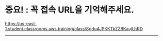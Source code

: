 # 중요! : 꼭 접속 URL을 기억해주세요.

https://us-east-1.student.classrooms.aws.training/class/8gdu4JPKKTkZZ8KaujLhRD

---
